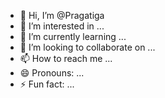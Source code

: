 - 👋 Hi, I’m @Pragatiga
- 👀 I’m interested in ...
- 🌱 I’m currently learning ...
- 💞️ I’m looking to collaborate on ...
- 📫 How to reach me ...
- 😄 Pronouns: ...
- ⚡ Fun fact: ...

<!---
Pragatiga/Pragatiga is a ✨ special ✨ repository because its `README.md` (this file) appears on your GitHub profile.
You can click the Preview link to take a look at your changes.
--->
